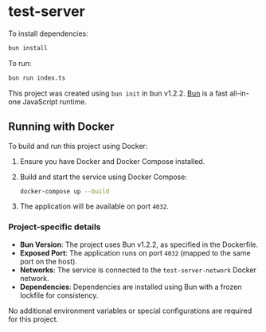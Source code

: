 # test-server

To install dependencies:

```bash
bun install
```

To run:

```bash
bun run index.ts
```

This project was created using `bun init` in bun v1.2.2. [Bun](https://bun.sh) is a fast all-in-one JavaScript runtime.

## Running with Docker

To build and run this project using Docker:

1. Ensure you have Docker and Docker Compose installed.

2. Build and start the service using Docker Compose:

   ```bash
   docker-compose up --build
   ```

3. The application will be available on port `4032`.

### Project-specific details

- **Bun Version**: The project uses Bun v1.2.2, as specified in the Dockerfile.
- **Exposed Port**: The application runs on port `4032` (mapped to the same port on the host).
- **Networks**: The service is connected to the `test-server-network` Docker network.
- **Dependencies**: Dependencies are installed using Bun with a frozen lockfile for consistency.

No additional environment variables or special configurations are required for this project.